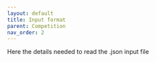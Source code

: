 ```yaml
---
layout: default
title: Input format
parent: Competition
nav_order: 2
---
```

Here the details needed to read the .json input file